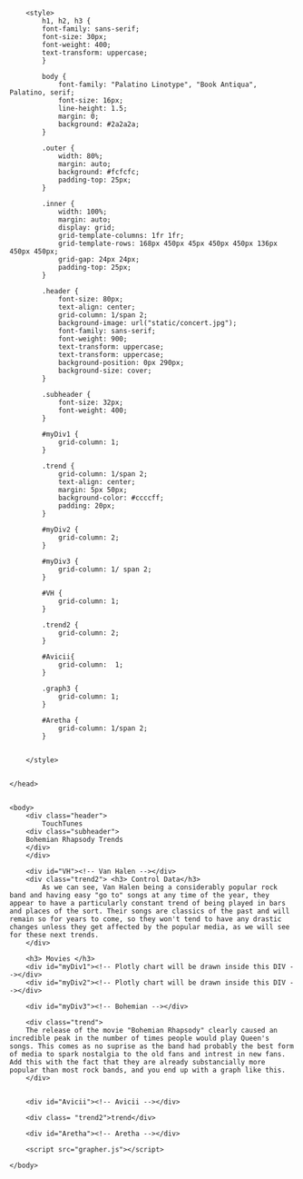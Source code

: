 
<html>
    <head>
        <title> Our Website </title>
        <script src="https://cdn.plot.ly/plotly-latest.min.js"></script>
        

        <style>
            h1, h2, h3 {
            font-family: sans-serif;
            font-size: 30px;
            font-weight: 400;
            text-transform: uppercase;
            }

            body {
                font-family: "Palatino Linotype", "Book Antiqua", Palatino, serif;
                font-size: 16px;
                line-height: 1.5;
                margin: 0;
                background: #2a2a2a;
            }

            .outer {
                width: 80%;
                margin: auto;
                background: #fcfcfc;
                padding-top: 25px;
            }

            .inner {
                width: 100%;
                margin: auto;
                display: grid;
                grid-template-columns: 1fr 1fr;
                grid-template-rows: 168px 450px 45px 450px 450px 136px 450px 450px;
                grid-gap: 24px 24px;
                padding-top: 25px;
            }

            .header {
                font-size: 80px;
                text-align: center;
                grid-column: 1/span 2;
                background-image: url("static/concert.jpg");
                font-family: sans-serif;
                font-weight: 900;
                text-transform: uppercase;
                text-transform: uppercase;
                background-position: 0px 290px;
                background-size: cover;
            }

            .subheader {
                font-size: 32px;
                font-weight: 400;
            }

            #myDiv1 {
                grid-column: 1;
            }

            .trend {
                grid-column: 1/span 2;
                text-align: center;
                margin: 5px 50px;
                background-color: #ccccff;
                padding: 20px;
            }

            #myDiv2 {
                grid-column: 2;
            }

            #myDiv3 {
                grid-column: 1/ span 2;
            }

            #VH {
                grid-column: 1;
            }

            .trend2 {
                grid-column: 2;
            }

            #Avicii{
                grid-column:  1;
            }

            .graph3 {
                grid-column: 1;
            }

            #Aretha {
                grid-column: 1/span 2;
            }
        

        </style>


    </head>


    <body>
        <div class="header"> 
            TouchTunes 
        <div class="subheader">
        Bohemian Rhapsody Trends
        </div>
        </div>

        <div id="VH"><!-- Van Halen --></div> 
        <div class="trend2"> <h3> Control Data</h3>
            As we can see, Van Halen being a considerably popular rock band and having easy "go to" songs at any time of the year, they appear to have a particularly constant trend of being played in bars and places of the sort. Their songs are classics of the past and will remain so for years to come, so they won't tend to have any drastic changes unless they get affected by the popular media, as we will see for these next trends.
        </div>

        <h3> Movies </h3>
        <div id="myDiv1"><!-- Plotly chart will be drawn inside this DIV --></div>
        <div id="myDiv2"><!-- Plotly chart will be drawn inside this DIV --></div>   

        <div id="myDiv3"><!-- Bohemian --></div>   

        <div class="trend"> 
        The release of the movie "Bohemian Rhapsody" clearly caused an incredible peak in the number of times people would play Queen's songs. This comes as no suprise as the band had probably the best form of media to spark nostalgia to the old fans and intrest in new fans. Add this with the fact that they are already substancially more popular than most rock bands, and you end up with a graph like this.
        </div>
        

        <div id="Avicii"><!-- Avicii --></div> 

        <div class= "trend2">trend</div>

        <div id="Aretha"><!-- Aretha --></div> 

        <script src="grapher.js"></script>
        
    </body>

</html>